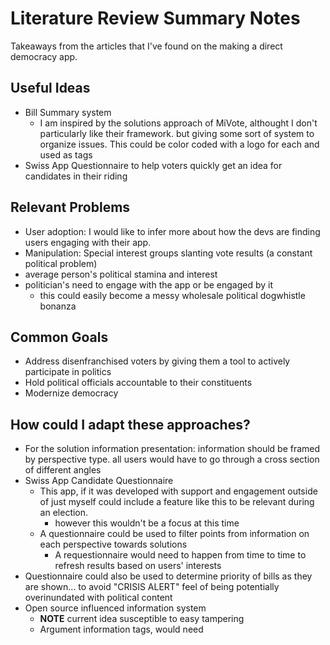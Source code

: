 # Literature Review Summary Notes
Takeaways from the articles that I've found on the making a direct democracy app.

## Useful Ideas
* Bill Summary system
  * I am inspired by the solutions approach of MiVote, althought I don't particularly like their framework. but giving some sort of system to organize issues. This could be color coded with a logo for each and used as tags
* Swiss App Questionnaire to help voters quickly get an idea for candidates in their riding  
## Relevant Problems
* User adoption: I would like to infer more about how the devs are finding users engaging with their app.
* Manipulation: Special interest groups slanting vote results (a constant political problem)
* average person's political stamina and interest
* politician's need to engage with the app or be engaged by it
  * this could easily become a messy wholesale political dogwhistle bonanza

## Common Goals
* Address disenfranchised voters by giving them a tool to actively participate in politics
* Hold political officials accountable to their constituents
* Modernize democracy
  
## How could I adapt these approaches?
* For the solution information presentation: information should be framed by perspective type. all users would have to go through a cross section of different angles
* Swiss App Candidate Questionnaire
  * This app, if it was developed with support and engagement outside of just myself could include a feature like this to be relevant during an election.
    * however this wouldn't be a focus at this time
  * A questionnaire could be used to filter points from information on each perspective towards solutions
    * A requestionnaire would need to happen from time to time to refresh results based on users' interests
* Questionnaire could also be used to determine priority of bills as they are shown... to avoid "CRISIS ALERT" feel of being potentially overinundated with political content
* Open source influenced information system
  * **NOTE** current idea susceptible to easy tampering
  * Argument information tags, would need 